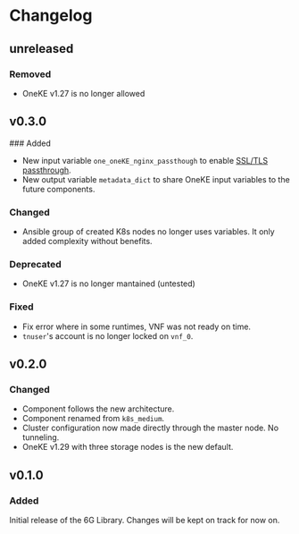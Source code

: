 # Changelog

## unreleased
### Removed
- OneKE v1.27 is no longer allowed

## v0.3.0
### Added
- New input variable `one_oneKE_nginx_passthough` to enable [SSL/TLS passthrough](https://kubernetes.github.io/ingress-nginx/user-guide/tls/#ssl-passthrough).
- New output variable `metadata_dict` to share OneKE input variables to the future components.

### Changed
- Ansible group of created K8s nodes no longer uses variables. It only added complexity without benefits.

### Deprecated
- OneKE v1.27 is no longer mantained (untested)

### Fixed
- Fix error where in some runtimes, VNF was not ready on time.
- `tnuser`'s account is no longer locked on `vnf_0`.


## v0.2.0
### Changed
- Component follows the new architecture.
- Component renamed from `k8s_medium`.
- Cluster configuration now made directly through the master node. No tunneling.
- OneKE v1.29 with three storage nodes is the new default.


## v0.1.0
### Added
Initial release of the 6G Library. Changes will be kept on track for now on.
